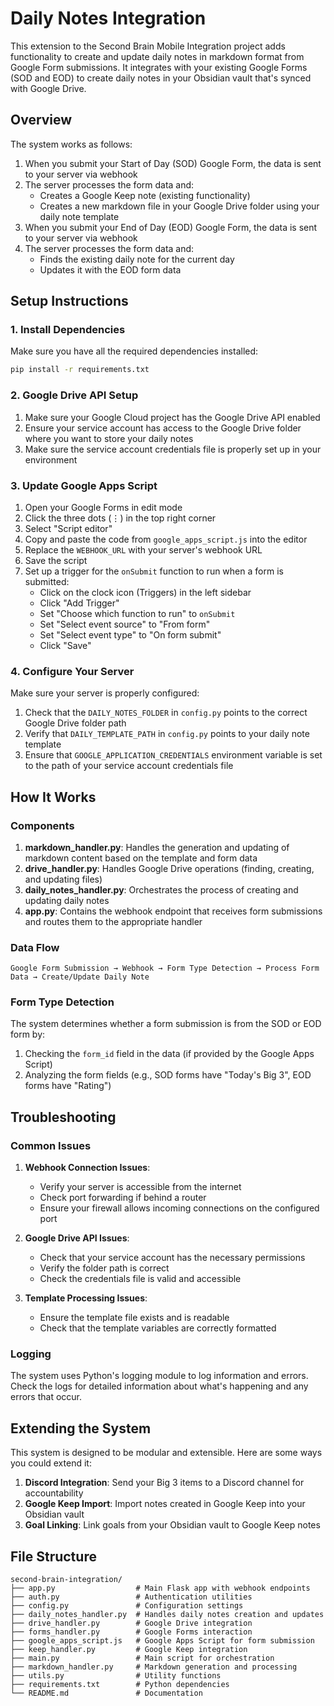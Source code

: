 # Daily Notes Integration

This extension to the Second Brain Mobile Integration project adds functionality to create and update daily notes in markdown format from Google Form submissions. It integrates with your existing Google Forms (SOD and EOD) to create daily notes in your Obsidian vault that's synced with Google Drive.

## Overview

The system works as follows:

1. When you submit your Start of Day (SOD) Google Form, the data is sent to your server via webhook
2. The server processes the form data and:
   - Creates a Google Keep note (existing functionality)
   - Creates a new markdown file in your Google Drive folder using your daily note template
3. When you submit your End of Day (EOD) Google Form, the data is sent to your server via webhook
4. The server processes the form data and:
   - Finds the existing daily note for the current day
   - Updates it with the EOD form data

## Setup Instructions

### 1. Install Dependencies

Make sure you have all the required dependencies installed:

```bash
pip install -r requirements.txt
```

### 2. Google Drive API Setup

1. Make sure your Google Cloud project has the Google Drive API enabled
2. Ensure your service account has access to the Google Drive folder where you want to store your daily notes
3. Make sure the service account credentials file is properly set up in your environment

### 3. Update Google Apps Script

1. Open your Google Forms in edit mode
2. Click the three dots (⋮) in the top right corner
3. Select "Script editor"
4. Copy and paste the code from `google_apps_script.js` into the editor
5. Replace the `WEBHOOK_URL` with your server's webhook URL
6. Save the script
7. Set up a trigger for the `onSubmit` function to run when a form is submitted:
   - Click on the clock icon (Triggers) in the left sidebar
   - Click "Add Trigger"
   - Set "Choose which function to run" to `onSubmit`
   - Set "Select event source" to "From form"
   - Set "Select event type" to "On form submit"
   - Click "Save"

### 4. Configure Your Server

Make sure your server is properly configured:

1. Check that the `DAILY_NOTES_FOLDER` in `config.py` points to the correct Google Drive folder path
2. Verify that `DAILY_TEMPLATE_PATH` in `config.py` points to your daily note template
3. Ensure that `GOOGLE_APPLICATION_CREDENTIALS` environment variable is set to the path of your service account credentials file

## How It Works

### Components

1. **markdown_handler.py**: Handles the generation and updating of markdown content based on the template and form data
2. **drive_handler.py**: Handles Google Drive operations (finding, creating, and updating files)
3. **daily_notes_handler.py**: Orchestrates the process of creating and updating daily notes
4. **app.py**: Contains the webhook endpoint that receives form submissions and routes them to the appropriate handler

### Data Flow

```
Google Form Submission → Webhook → Form Type Detection → Process Form Data → Create/Update Daily Note
```

### Form Type Detection

The system determines whether a form submission is from the SOD or EOD form by:

1. Checking the `form_id` field in the data (if provided by the Google Apps Script)
2. Analyzing the form fields (e.g., SOD forms have "Today's Big 3", EOD forms have "Rating")

## Troubleshooting

### Common Issues

1. **Webhook Connection Issues**:
   - Verify your server is accessible from the internet
   - Check port forwarding if behind a router
   - Ensure your firewall allows incoming connections on the configured port

2. **Google Drive API Issues**:
   - Check that your service account has the necessary permissions
   - Verify the folder path is correct
   - Check the credentials file is valid and accessible

3. **Template Processing Issues**:
   - Ensure the template file exists and is readable
   - Check that the template variables are correctly formatted

### Logging

The system uses Python's logging module to log information and errors. Check the logs for detailed information about what's happening and any errors that occur.

## Extending the System

This system is designed to be modular and extensible. Here are some ways you could extend it:

1. **Discord Integration**: Send your Big 3 items to a Discord channel for accountability
2. **Google Keep Import**: Import notes created in Google Keep into your Obsidian vault
3. **Goal Linking**: Link goals from your Obsidian vault to Google Keep notes

## File Structure

```
second-brain-integration/
├── app.py                  # Main Flask app with webhook endpoints
├── auth.py                 # Authentication utilities
├── config.py               # Configuration settings
├── daily_notes_handler.py  # Handles daily notes creation and updates
├── drive_handler.py        # Google Drive integration
├── forms_handler.py        # Google Forms interaction
├── google_apps_script.js   # Google Apps Script for form submission
├── keep_handler.py         # Google Keep integration
├── main.py                 # Main script for orchestration
├── markdown_handler.py     # Markdown generation and processing
├── utils.py                # Utility functions
├── requirements.txt        # Python dependencies
└── README.md               # Documentation
